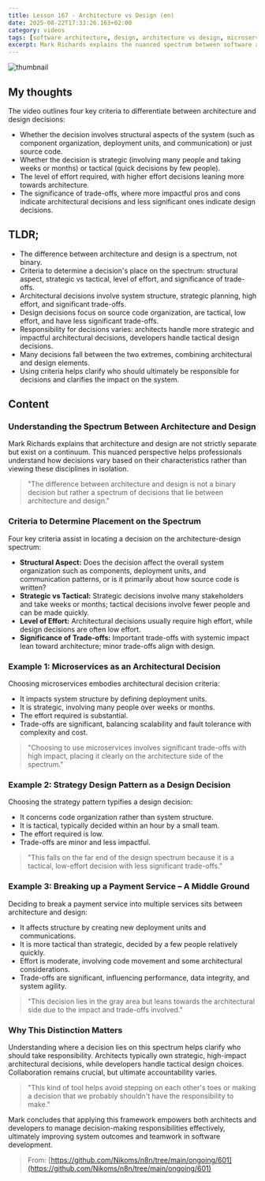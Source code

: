 ```yaml
---
title: Lesson 167 - Architecture vs Design (en)
date: 2025-08-22T17:33:26.163+02:00
category: videos
tags: [software architecture, design, architecture vs design, microservices, strategy design pattern, software development, decision making, system design]
excerpt: Mark Richards explains the nuanced spectrum between software architecture and design, providing criteria to distinguish them and examples to clarify responsibility in decision-making.
---
```


![thumbnail](https://i.ytimg.com/vi/0tEBv2kAuNY/maxresdefault.jpg)
[]()

## My thoughts

The video outlines four key criteria to differentiate between architecture and design decisions:

- Whether the decision involves structural aspects of the system (such as component organization, deployment units, and communication) or just source code.
- Whether the decision is strategic (involving many people and taking weeks or months) or tactical (quick decisions by few people).
- The level of effort required, with higher effort decisions leaning more towards architecture.
- The significance of trade-offs, where more impactful pros and cons indicate architectural decisions and less significant ones indicate design decisions.

## TLDR;
- The difference between architecture and design is a spectrum, not binary.
- Criteria to determine a decision's place on the spectrum: structural aspect, strategic vs tactical, level of effort, and significance of trade-offs.
- Architectural decisions involve system structure, strategic planning, high effort, and significant trade-offs.
- Design decisions focus on source code organization, are tactical, low effort, and have less significant trade-offs.
- Responsibility for decisions varies: architects handle more strategic and impactful architectural decisions, developers handle tactical design decisions.
- Many decisions fall between the two extremes, combining architectural and design elements.
- Using criteria helps clarify who should ultimately be responsible for decisions and clarifies the impact on the system.



## Content

### Understanding the Spectrum Between Architecture and Design
Mark Richards explains that architecture and design are not strictly separate but exist on a continuum. This nuanced perspective helps professionals understand how decisions vary based on their characteristics rather than viewing these disciplines in isolation.

> "The difference between architecture and design is not a binary decision but rather a spectrum of decisions that lie between architecture and design."

### Criteria to Determine Placement on the Spectrum
Four key criteria assist in locating a decision on the architecture-design spectrum:

- **Structural Aspect:** Does the decision affect the overall system organization such as components, deployment units, and communication patterns, or is it primarily about how source code is written?
- **Strategic vs Tactical:** Strategic decisions involve many stakeholders and take weeks or months; tactical decisions involve fewer people and can be made quickly.
- **Level of Effort:** Architectural decisions usually require high effort, while design decisions are often low effort.
- **Significance of Trade-offs:** Important trade-offs with systemic impact lean toward architecture; minor trade-offs align with design.

### Example 1: Microservices as an Architectural Decision
Choosing microservices embodies architectural decision criteria:

- It impacts system structure by defining deployment units.
- It is strategic, involving many people over weeks or months.
- The effort required is substantial.
- Trade-offs are significant, balancing scalability and fault tolerance with complexity and cost.

> "Choosing to use microservices involves significant trade-offs with high impact, placing it clearly on the architecture side of the spectrum."

### Example 2: Strategy Design Pattern as a Design Decision
Choosing the strategy pattern typifies a design decision:

- It concerns code organization rather than system structure.
- It is tactical, typically decided within an hour by a small team.
- The effort required is low.
- Trade-offs are minor and less impactful.

> "This falls on the far end of the design spectrum because it is a tactical, low-effort decision with less significant trade-offs."

### Example 3: Breaking up a Payment Service – A Middle Ground
Deciding to break a payment service into multiple services sits between architecture and design:

- It affects structure by creating new deployment units and communications.
- It is more tactical than strategic, decided by a few people relatively quickly.
- Effort is moderate, involving code movement and some architectural considerations.
- Trade-offs are significant, influencing performance, data integrity, and system agility.

> "This decision lies in the gray area but leans towards the architectural side due to the impact and trade-offs involved."

### Why This Distinction Matters
Understanding where a decision lies on this spectrum helps clarify who should take responsibility. Architects typically own strategic, high-impact architectural decisions, while developers handle tactical design choices. Collaboration remains crucial, but ultimate accountability varies.

> "This kind of tool helps avoid stepping on each other's toes or making a decision that we probably shouldn't have the responsibility to make."

Mark concludes that applying this framework empowers both architects and developers to manage decision-making responsibilities effectively, ultimately improving system outcomes and teamwork in software development.





> From: [https://github.com/Nikoms/n8n/tree/main/ongoing/601](https://github.com/Nikoms/n8n/tree/main/ongoing/601)